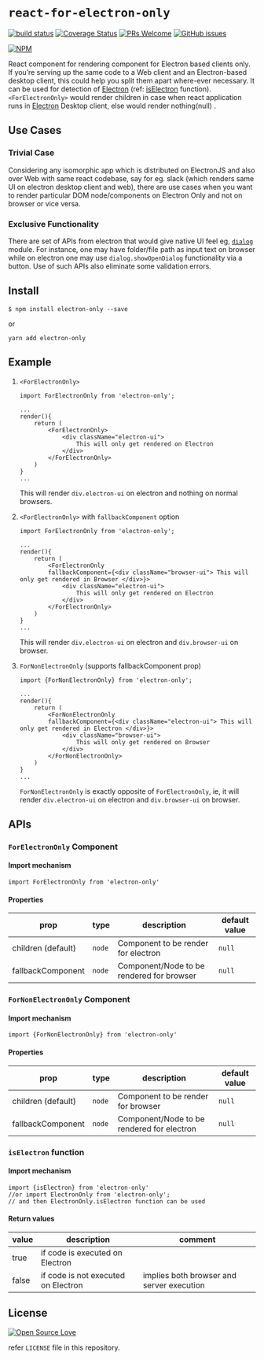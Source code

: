 # `react-for-electron-only`

[![build status](https://api.travis-ci.org/anubhavsrivastava/react-for-electron-only.svg?branch=master)](https://travis-ci.org/anubhavsrivastava/react-for-electron-only/)
[![Coverage Status](https://coveralls.io/repos/github/anubhavsrivastava/react-for-electron-only/badge.svg?branch=master)](https://coveralls.io/github/anubhavsrivastava/react-for-electron-only?branch=master)
[![PRs Welcome](https://img.shields.io/badge/PRs-welcome-brightgreen.svg?style=flat-square)](http://makeapullrequest.com)
[![GitHub issues](https://img.shields.io/github/issues/anubhavsrivastava/react-for-electron-only.svg?style=flat-square)](https://github.com/anubhavsrivastava/react-for-electron-only/issues)

[![NPM](https://nodei.co/npm/electron-only.png?downloads=true&stars=true)](https://www.npmjs.com/package/electron-only)

React component for rendering component for Electron based clients only. If you’re serving up the same code to a Web client and an Electron-based desktop client, this could help you split them apart where-ever necessary. It can be used for detection of [Electron](https://electronjs.org/) (ref: [isElectron](#iselectron-function) function).
`<ForElectronOnly>` would render children in case when react application runs in [Electron](https://electronjs.org/) Desktop client, else would render nothing(null) .

## Use Cases

### Trivial Case

Considering any isomorphic app which is distributed on ElectronJS and also over Web with same react codebase, say for eg. slack (which renders same UI on electron desktop client and web), there are use cases when you want to render particular DOM node/components on Electron Only and not on browser or vice versa.

### Exclusive Functionality

There are set of APIs from electron that would give native UI feel eg, [`dialog`](https://electronjs.org/docs/api/dialog) module.
For instance, one may have folder/file path as input text on browser while on electron one may use `dialog.showOpenDialog` functionality via a button.
Use of such APIs also eliminate some validation errors.

## Install

```
$ npm install electron-only --save
```

or

```
yarn add electron-only
```

## Example

1.  `<ForElectronOnly>`

        import ForElectronOnly from 'electron-only';

        ...
        render(){
            return (
                <ForElectronOnly>
                    <div className="electron-ui">
                        This will only get rendered on Electron
                    </div>
                </ForElectronOnly>
            )
        }
        ...

    This will render `div.electron-ui` on electron and nothing on normal browsers.

2.  `<ForElectronOnly>` with `fallbackComponent` option

        import ForElectronOnly from 'electron-only';

        ...
        render(){
            return (
                <ForElectronOnly
                fallbackComponent={<div className="browser-ui"> This will only get rendered in Browser </div>}>
                    <div className="electron-ui">
                        This will only get rendered on Electron
                    </div>
                </ForElectronOnly>
            )
        }
        ...

    This will render `div.electron-ui` on electron and `div.browser-ui` on browser.

3.  `ForNonElectronOnly` (supports fallbackComponent prop)

        import {ForNonElectronOnly} from 'electron-only';

        ...
        render(){
            return (
                <ForNonElectronOnly
                fallbackComponent={<div className="electron-ui"> This will only get rendered in Electron </div>}>
                    <div className="browser-ui">
                        This will only get rendered on Browser
                    </div>
                </ForNonElectronOnly>
            )
        }
        ...

    `ForNonElectronOnly` is exactly opposite of `ForElectronOnly`, ie,
    it will render `div.electron-ui` on electron and `div.browser-ui` on browser.

## APIs

### `ForElectronOnly` Component

#### Import mechanism

    import ForElectronOnly from 'electron-only'

#### Properties

| prop               | type   | description                               | default value |
| ------------------ | ------ | ----------------------------------------- | ------------- |
| children (default) | `node` | Component to be render for electron       | `null`        |
| fallbackComponent  | `node` | Component/Node to be rendered for browser | `null`        |

### `ForNonElectronOnly` Component

#### Import mechanism

    import {ForNonElectronOnly} from 'electron-only'

#### Properties

| prop               | type   | description                                | default value |
| ------------------ | ------ | ------------------------------------------ | ------------- |
| children (default) | `node` | Component to be render for browser         | `null`        |
| fallbackComponent  | `node` | Component/Node to be rendered for electron | `null`        |

### `isElectron` function

#### Import mechanism

    import {isElectron} from 'electron-only'
    //or import ElectronOnly from 'electron-only';
    // and then ElectronOnly.isElectron function can be used

#### Return values

| value | description                         | comment                                   |
| ----- | ----------------------------------- | ----------------------------------------- |
| true  | if code is executed on Electron     |                                           |
| false | if code is not executed on Electron | implies both browser and server execution |

## License

[![Open Source Love](https://badges.frapsoft.com/os/mit/mit.svg?v=102)](LICENSE)

refer `LICENSE` file in this repository.
